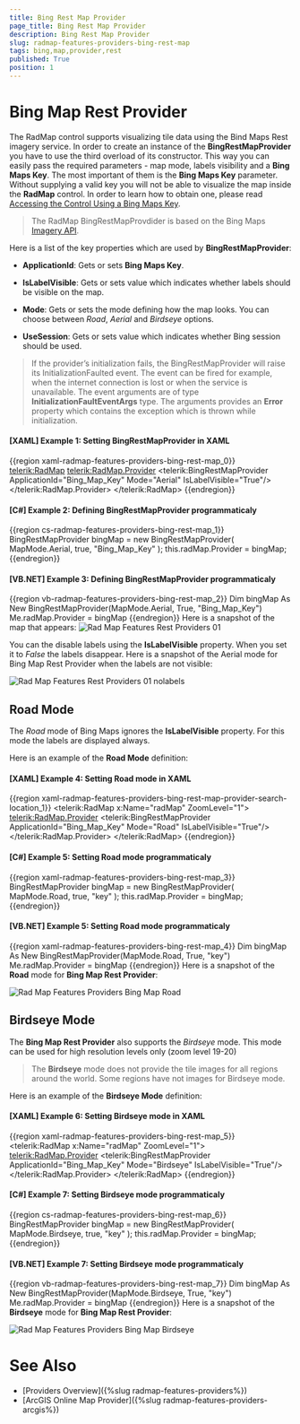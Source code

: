 ```yaml
---
title: Bing Rest Map Provider
page_title: Bing Rest Map Provider
description: Bing Rest Map Provider
slug: radmap-features-providers-bing-rest-map
tags: bing,map,provider,rest
published: True
position: 1
---
```


# Bing Map Rest Provider

The RadMap control supports visualizing tile data using the Bind Maps Rest imagery service. In order to create an instance of the __BingRestMapProvider__ you have to use the third overload of its constructor. This way you can easily pass the required parameters - map mode, labels visibility and a __Bing Maps Key__. The most important of them is the __Bing Maps Key__ parameter. Without supplying a valid key you will not be able to visualize the map inside the __RadMap__ control. In order to learn how to obtain one, please read [Accessing the Control Using a Bing Maps Key](http://msdn.microsoft.com/en-us/library/ee681900.aspx).        

>The RadMap BingRestMapProvdider is based on the Bing Maps [Imagery API](https://msdn.microsoft.com/en-us/library/ff701721.aspx?f=255&MSPPError=-2147217396).

Here is a list of the key properties which are used by __BingRestMapProvider__:        

* __ApplicationId__: Gets or sets __Bing Maps Key__.            

* __IsLabelVisible__: Gets or sets value which indicates whether labels should be visible on the map.            

* __Mode__: Gets or sets the mode defining how the map looks. You can choose between *Road*, *Aerial* and *Birdseye* options.            

* __UseSession__: Gets or sets value which indicates whether Bing session should be used.           

>If the provider’s initialization fails, the BingRestMapProvider will raise its InitializationFaulted event. The event can be fired for example, when the internet connection is lost or when the service is unavailable. The event arguments are of type __InitializationFaultEventArgs__ type. The arguments provides an __Error__ property which contains the exception which is thrown while initialization.          

#### __[XAML] Example 1: Setting BingRestMapProvider in XAML__
{{region xaml-radmap-features-providers-bing-rest-map_0}}
	<telerik:RadMap>
		<telerik:RadMap.Provider>
			<telerik:BingRestMapProvider ApplicationId="Bing_Map_Key" Mode="Aerial" IsLabelVisible="True"/>
		</telerik:RadMap.Provider>
	</telerik:RadMap>
{{endregion}}

#### __[C#] Example 2: Defining BingRestMapProvider programmaticaly__
{{region cs-radmap-features-providers-bing-rest-map_1}}
	BingRestMapProvider bingMap = new BingRestMapProvider( MapMode.Aerial, true, "Bing_Map_Key" );
	this.radMap.Provider = bingMap;
{{endregion}}

#### __[VB.NET] Example 3: Defining BingRestMapProvider programmaticaly__
{{region vb-radmap-features-providers-bing-rest-map_2}}
	Dim bingMap As New BingRestMapProvider(MapMode.Aerial, True, "Bing_Map_Key")
	Me.radMap.Provider = bingMap
{{endregion}}
Here is a snapshot of the map that appears:
![Rad Map Features Rest Providers 01](images/RadMap_Features_Rest_Providers_01.png)

You can the disable labels using the __IsLabelVisible__ property. When you set it to *False* the labels disappear. Here is a snapshot of the Aerial mode for Bing Map Rest Provider when the labels are not visible:


![Rad Map Features Rest Providers 01 nolabels](images/RadMap_Features_Rest_Providers_02_nolabels.png)	

## Road Mode

The *Road* mode of Bing Maps ignores the __IsLabelVisible__ property. For this mode the labels are displayed always.        

Here is an example of the __Road Mode__ definition:        

#### __[XAML] Example 4: Setting Road mode in XAML__
{{region xaml-radmap-features-providers-bing-rest-map-provider-search-location_1}}
	<telerik:RadMap x:Name="radMap" ZoomLevel="1">
		<telerik:RadMap.Provider>
			<telerik:BingRestMapProvider ApplicationId="Bing_Map_Key" Mode="Road" IsLabelVisible="True"/>
		</telerik:RadMap.Provider>
	</telerik:RadMap>
{{endregion}}
#### __[C#] Example 5: Setting Road mode programmaticaly__
{{region xaml-radmap-features-providers-bing-rest-map_3}}
	BingRestMapProvider bingMap = new BingRestMapProvider( MapMode.Road, true, "key" );
	this.radMap.Provider = bingMap;
{{endregion}}
#### __[VB.NET] Example 5: Setting Road mode programmaticaly__
{{region xaml-radmap-features-providers-bing-rest-map_4}}
	Dim bingMap As New BingRestMapProvider(MapMode.Road, True, "key")
	Me.radMap.Provider = bingMap
{{endregion}}
Here is a snapshot of the __Road__ mode for __Bing Map Rest Provider__:

![Rad Map Features Providers Bing Map Road](images/RadMap_Features_Providers_BingMap_Road.png)

## Birdseye Mode

The __Bing Map Rest Provider__ also supports the *Birdseye* mode. This mode can be used for high resolution levels only (zoom level 19-20)        

>The __Birdseye__ mode does not provide the tile images for all regions around the world. Some regions have not images for Birdseye mode.          

Here is an example of the __Birdseye Mode__ definition:

#### __[XAML] Example 6: Setting Birdseye mode in XAML__
{{region xaml-radmap-features-providers-bing-rest-map_5}}
	<telerik:RadMap x:Name="radMap" ZoomLevel="1">
		<telerik:RadMap.Provider>
			<telerik:BingRestMapProvider ApplicationId="Bing_Map_Key" Mode="Birdseye" IsLabelVisible="True"/>
		</telerik:RadMap.Provider>
	</telerik:RadMap>
{{endregion}}
#### __[C#] Example 7: Setting Birdseye mode programmaticaly__
{{region cs-radmap-features-providers-bing-rest-map_6}}
	BingRestMapProvider bingMap = new BingRestMapProvider( MapMode.Birdseye, true, "key" );
	this.radMap.Provider = bingMap;
{{endregion}}
#### __[VB.NET] Example 7: Setting Birdseye mode programmaticaly__
{{region vb-radmap-features-providers-bing-rest-map_7}}
	Dim bingMap As New BingRestMapProvider(MapMode.Birdseye, True, "key")
	Me.radMap.Provider = bingMap
{{endregion}}
Here is a snapshot of the __Birdseye__ mode for __Bing Map Rest Provider__:

![Rad Map Features Providers Bing Map Birdseye](images/RadMap_Features_Providers_BingMap_Birdseye.png)
	
# See Also
 * [Providers Overview]({%slug radmap-features-providers%})
 * [ArcGIS Online Map Provider]({%slug radmap-features-providers-arcgis%})